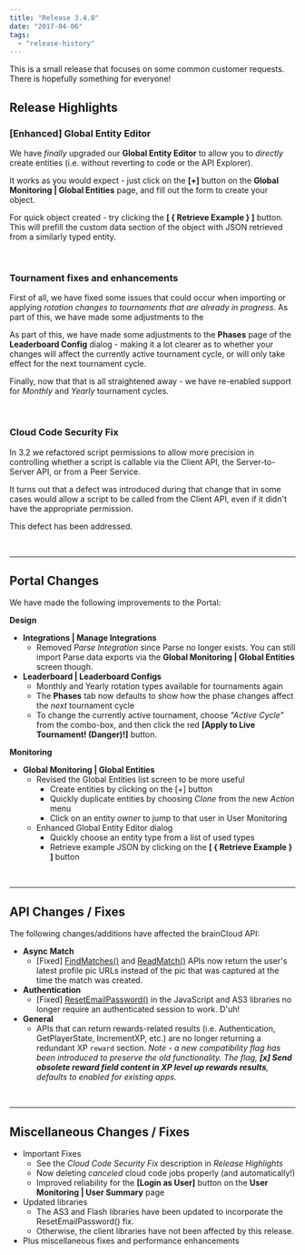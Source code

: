 ```yaml
---
title: "Release 3.4.0"
date: "2017-04-06"
tags: 
  - "release-history"
---
```


This is a small release that focuses on some common customer requests. There is hopefully something for everyone!

## Release Highlights

### [Enhanced] Global Entity Editor

We have _finally_ upgraded our **Global Entity Editor** to allow you to _directly_ create entities (i.e. without reverting to code or the API Explorer).

It works as you would expect - just click on the **[+]** button on the **Global Monitoring | Global Entities** page, and fill out the form to create your object.

For quick object created - try clicking the **[ { Retrieve Example } ]** button. This will prefill the custom data section of the object with JSON retrieved from a similarly typed entity.

 

### Tournament fixes and enhancements

First of all, we have fixed some issues that could occur when importing or applying _rotation changes to tournaments that are already in progress_. As part of this, we have made some adjustments to the

As part of this, we have made some adjustments to the **Phases** page of the **Leaderboard Config** dialog - making it a lot clearer as to whether your changes will affect the currently active tournament cycle, or will only take effect for the next tournament cycle.

Finally, now that that is all straightened away - we have re-enabled support for _Monthly_ and _Yearly_ tournament cycles.

 

### Cloud Code Security Fix

In 3.2 we refactored script permissions to allow more precision in controlling whether a script is callable via the Client API, the Server-to-Server API, or from a Peer Service.

It turns out that a defect was introduced during that change that in some cases would allow a script to be called from the Client API, even if it didn't have the appropriate permission.

This defect has been addressed.

 

* * *

## Portal Changes

We have made the following improvements to the Portal:

**Design**

- **Integrations | Manage Integrations**
    - Removed _Parse Integration_ since Parse no longer exists. You can still import Parse data exports via the **Global Monitoring | Global Entities** screen though.
- **Leaderboard | Leaderboard Configs**
    - Monthly and Yearly rotation types available for tournaments again
    - The **Phases** tab now defaults to show how the phase changes affect the _next_ tournament cycle
    - To change the currently active tournament, choose _"Active Cycle"_ from the combo-box, and then click the red **[Apply to Live Tournament! (Danger)!]** button.

**Monitoring**

- **Global Monitoring | Global Entities**
    - Revised the Global Entities list screen to be more useful
        - Create entities by clicking on the [+] button
        - Quickly duplicate entities by choosing _Clone_ from the new _Action_ menu
        - Click on an entity _owner_ to jump to that user in User Monitoring
    - Enhanced Global Entity Editor dialog
        - Quickly choose an entity type from a list of used types
        - Retrieve example JSON by clicking on the **[ { Retrieve Example } ]** button

 

* * *

## API Changes / Fixes

The following changes/additions have affected the brainCloud API:

- **Async Match**
    - [Fixed] [FindMatches()](/api/capi/asyncmatch/findmatches) and [ReadMatch()](/api/capi/asyncmatch/readmatch) APIs now return the user's latest profile pic URLs instead of the pic that was captured at the time the match was created.
- **Authentication**
    - [Fixed] [ResetEmailPassword()](/api/capi/authentication/resetemailpasswordwithexpiry) in the JavaScript and AS3 libraries no longer require an authenticated session to work. D'uh!
- **General**
    - APIs that can return rewards-related results (i.e. Authentication, GetPlayerState, IncrementXP, etc.) are no longer returning a redundant XP `reward` section. _Note - a new compatibility flag has been introduced to preserve the old functionality. The flag, **[x] Send obsolete reward field content in XP level up rewards results**, defaults to enabled for existing apps._

 

* * *

## Miscellaneous Changes / Fixes

- Important Fixes
    - See the _Cloud Code Security Fix_ description in _Release Highlights_
    - Now deleting _canceled_ cloud code jobs properly (and automatically!)
    - Improved reliability for the **[Login as User]** button on the **User Monitoring | User Summary** page
- Updated libraries
    - The AS3 and Flash libraries have been updated to incorporate the ResetEmailPassword() fix.
    - Otherwise, the client libraries have not been affected by this release.
- Plus miscellaneous fixes and performance enhancements
